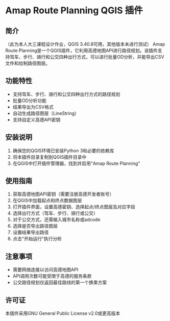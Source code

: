 # Amap Route Planning QGIS 插件

## 简介
（此为本人大三课程设计作业，QGIS 3.40.8可用，其他版本未进行测试）
Amap Route Planning是一个QGIS插件，它利用高德地图API进行路径规划。该插件支持驾车、步行、骑行和公交四种出行方式，可以进行批量OD分析，并能导出CSV文件和绘制路径图层。

## 功能特性
- 支持驾车、步行、骑行和公交四种出行方式的路径规划
- 批量OD分析功能
- 结果导出为CSV格式
- 自动生成路径图层（LineString）
- 支持自定义高德API密钥

## 安装说明
1. 确保您的QGIS环境已安装Python 3和必要的依赖库
2. 将本插件目录复制到QGIS插件目录中
3. 在QGIS中打开插件管理器，找到并启用"Amap Route Planning"

## 使用指南
1. 获取高德地图API密钥（需要注册高德开发者账号）
2. 在QGIS中加载起点和终点数据图层
3. 打开插件界面，设置高德密钥、选择起点/终点图层及对应字段
4. 选择出行方式（驾车、步行、骑行或公交）
5. 对于公交方式，还需输入城市名称或adcode
6. 选择是否导出路径图层
7. 设置结果导出路径
8. 点击"开始运行"执行分析

## 注意事项
- 需要网络连接以访问高德地图API
- API调用次数可能受限于高德的服务条款
- 公交路径规划仅返回最佳路线的第一个换乘方案

## 许可证
本插件采用GNU General Public License v2.0或更高版本
